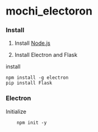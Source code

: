 # mochi_electoron

### Install

1. Install [Node.js](https://nodejs.org/ja/)

2. Install Electron and Flask

install

    npm install -g electron
    pip install Flask


### Electron

Initialize

        npm init -y
